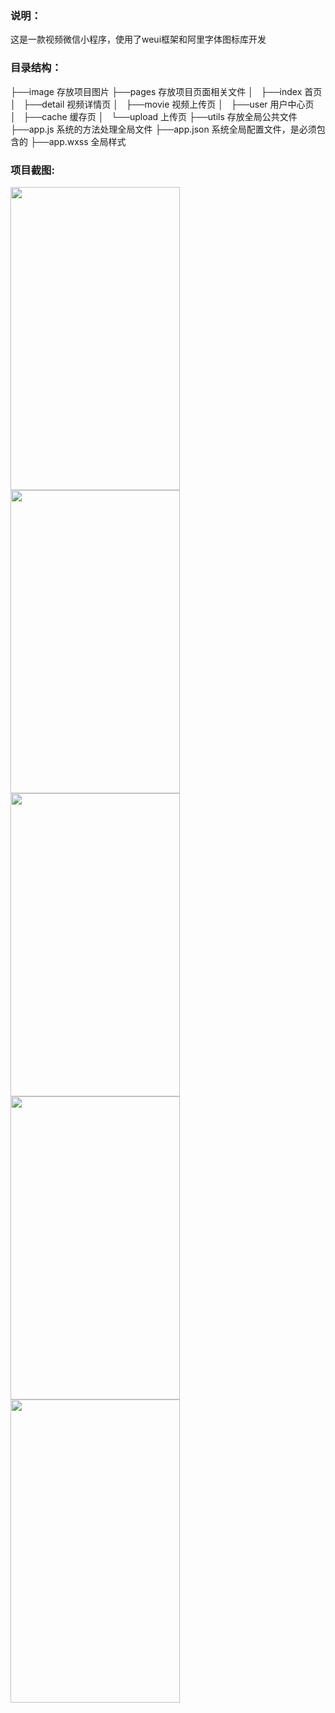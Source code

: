 ### 说明：
这是一款视频微信小程序，使用了weui框架和阿里字体图标库开发

### 目录结构：

├──image                           存放项目图片
├──pages                           存放项目页面相关文件
│   ├──index                       首页
│   ├──detail                      视频详情页
│   ├──movie                       视频上传页
│   ├──user                        用户中心页
│   ├──cache                       缓存页
│   └──upload                      上传页
├──utils                           存放全局公共文件
├──app.js                          系统的方法处理全局文件
├──app.json                        系统全局配置文件，是必须包含的
├──app.wxss                        全局样式

### 项目截图:
<img src="" width="271px" height="485px"/>

<img src="" width="271px" height="485px"/>

<img src="" width="271px" height="485px"/>

<img src="" width="271px" height="485px"/>

<img src="" width="271px" height="485px"/>
